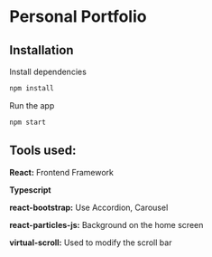 # Personal Portfolio

## Installation

Install dependencies
```bash
npm install
```

Run the app
```bash
npm start
```

## Tools used:

**React:** Frontend Framework


**Typescript**


**react-bootstrap:** Use Accordion, Carousel


**react-particles-js:** Background on the home screen


**virtual-scroll:** Used to modify the scroll bar
